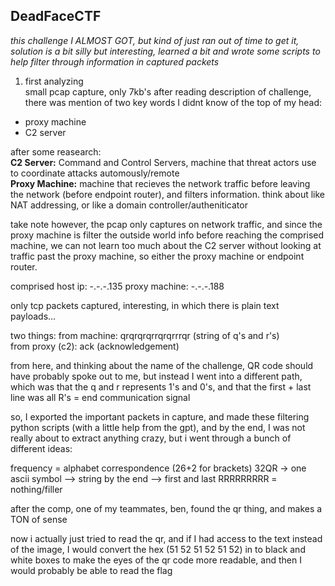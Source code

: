 ## DeadFaceCTF ##

*this challenge I ALMOST GOT, but kind of just ran out of time to get it, solution is a bit silly but interesting, learned a bit and wrote some scripts to help filter through information in captured packets* <br>

1. first analyzing <br>
small pcap capture, only 7kb's
after reading description of challenge, there was mention of two key words I didnt know of the top of my head: <br>
- proxy machine
- C2 server

after some reasearch: <br>
**C2 Server:** Command and Control Servers, machine that threat actors use to coordinate attacks automously/remote <br>
**Proxy Machine:**  machine that recieves the network traffic before leaving the network (before endpoint router), and filters information. think about like NAT addressing, or like a domain controller/autheniticator <br>

take note however, the pcap only captures on network traffic, and since the proxy machine is filter the outside world info before reaching the comprised machine, we can not learn too much about the C2 server without looking at traffic past the proxy machine, so either the proxy machine or endpoint router.

comprised host ip: -.-.-.135
proxy machine: -.-.-.188

only tcp packets captured, interesting, in which there is plain text payloads...

two things:
from machine: qrqrqrqrrqrqrrrqr (string of q's and r's)<br>
from proxy (c2): ack       (acknowledgement)<br>

from here, and thinking about the name of the challenge, QR code should have probably spoke out to me, but instead I went into a different path, which was that the q and r represents 1's and 0's, and that the first + last line was all R's = end communication signal

so, I exported the important packets in capture, and made these filtering python scripts (with a little help from the gpt), and by the end, I was not really about to extract anything crazy, but i went through a bunch of different ideas:

frequency = alphabet correspondence (26+2 for brackets)
32QR -> one ascii symbol --> string by the end --> first and last RRRRRRRRR = nothing/filler

after the comp, one of my teammates, ben, found the qr thing, and makes a TON of sense

now i actually just tried to read the qr, and if I had access to the text instead of the image, I would convert the hex (51 52 51 52 51 52) in to black and white boxes to make the eyes of the qr code more readable, and then I would probably be able to read the flag


